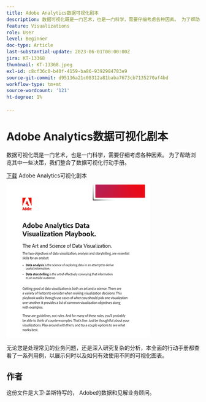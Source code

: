 ```yaml
---
title: Adobe Analytics数据可视化剧本
description: 数据可视化既是一门艺术，也是一门科学，需要仔细考虑各种因素。 为了帮助浏览其中一些决策，我们整合了数据可视化行动手册。
feature: Visualizations
role: User
level: Beginner
doc-type: Article
last-substantial-update: 2023-06-01T00:00:00Z
jira: KT-13368
thumbnail: KT-13368.jpeg
exl-id: c8cf36c0-b40f-4159-ba86-9392984783e9
source-git-commit: d95136a21c08312a81baba7673cb7135270af4bd
workflow-type: tm+mt
source-wordcount: '121'
ht-degree: 1%

---
```


# Adobe Analytics数据可视化剧本

数据可视化既是一门艺术，也是一门科学，需要仔细考虑各种因素。 为了帮助浏览其中一些决策，我们整合了数据可视化行动手册。


[下载](assets/adobe-analytics-data-visualization-playbook.pdf) Adobe Analytics可视化剧本

[![行动手册](assets/data-visualization-playbook-image.png)](assets/adobe-analytics-data-visualization-playbook.pdf)

无论您是处理常见的业务问题，还是深入研究复杂的分析，本全面的行动手册都查看了一系列用例，以展示何时以及如何有效使用不同的可视化图表。

## 作者

这份文件是大卫·盖斯特写的，
Adobe的数据和见解业务顾问。
